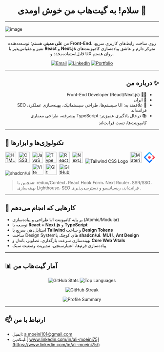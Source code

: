 <!-- Profile README - Updated -->
<h1 align="center">سلام! به گیت‌هاب من خوش اومدی 👋</h1>

---

<img align="center" src="https://github.com/moeiniali/moeiniali/assets/68547702/266292f9-782a-47e3-9a71-c9fdcbcf349d" alt="image"/>

---

<p align="center">
من <b>علی معینی</b> هستم؛ توسعه‌دهنده <b>Front-End</b>. روی ساخت رابط‌های کاربری سریع، تمیز و مقیاس‌پذیر با
<b>React</b> و <b>Next.js</b> تمرکز دارم و عاشق پیاده‌سازی کامپوننت‌های قابل‌استفاده‌مجدد و UX روان هستم.
</p>

<p align="center" display="flex" gap="16px">
  <a href="mailto:a.moeini101@gmail.com"><img alt="Email" src="https://img.shields.io/badge/Email-a.moeini101%40gmail.com-informational?style=flat&logo=gmail"></a>
  <a href="www.linkedin.com/in/ali-moeini75" target="_blank"><img alt="LinkedIn" src="https://img.shields.io/badge/LinkedIn-ali--moeini-blue?style=flat&logo=linkedin"></a>
  <a href="https://alimoeini.liara.run" target="_blank"><img alt="Portfolio" src="https://img.shields.io/badge/Portfolio-Visit-0e7490?style=flat&logo=vercel"></a>
</p>

---
<div dir="rtl" align="right">

## ✨ درباره من
- 👨‍💻 Front-End Developer (React/Next.js)  
- 📍 ایران  
- 🔎 علاقمند به: UI سیستم‌ها، طراحی سیستماتیک، بهینه‌سازی عملکرد، SEO فرانت‌اند  
- 📚 درحال یادگیری عمیق‌تر: TypeScript پیشرفته، طراحی معماری کامپوننت‌ها، تست فرانت‌اند  

</div>

---

## 🧰 تکنولوژی‌ها و ابزارها

<p align="left">
  <!-- Core -->
  <img title="HTML5" src="https://cdn.jsdelivr.net/gh/devicons/devicon/icons/html5/html5-original.svg" width="36" height="36"/>&nbsp;
  <img title="CSS3" src="https://cdn.jsdelivr.net/gh/devicons/devicon/icons/css3/css3-original.svg" width="36" height="36"/>&nbsp;
  <img title="JavaScript" src="https://cdn.jsdelivr.net/gh/devicons/devicon/icons/javascript/javascript-original.svg" width="36" height="36"/>&nbsp;
  <img title="TypeScript" src="https://cdn.jsdelivr.net/gh/devicons/devicon/icons/typescript/typescript-original.svg" width="36" height="36"/>&nbsp;
  <img title="React" src="https://cdn.jsdelivr.net/gh/devicons/devicon/icons/react/react-original.svg" width="36" height="36"/>&nbsp;
  <img title="Next.js" src="https://cdn.jsdelivr.net/gh/devicons/devicon/icons/nextjs/nextjs-original.svg" width="36" height="36"/>&nbsp;
  <!-- UI Kits -->
<img title="Tailwind CSS" src="https://www.vectorlogo.zone/logos/tailwindcss/tailwindcss-icon.svg" width="36" height="36" alt="Tailwind CSS Logo"/>&nbsp;
  <img title="Material UI (MUI)" src="https://cdn.jsdelivr.net/gh/devicons/devicon/icons/materialui/materialui-original.svg" width="36" height="36"/>&nbsp;
  <img title="Ant Design" src="https://raw.githubusercontent.com/devicons/devicon/master/icons/antdesign/antdesign-original.svg" width="36" height="36"/>&nbsp;
  <img title="shadcn/ui" src="https://img.shields.io/badge/shadcn/ui-000000?style=for-the-badge&logo=shadcnui&logoColor=white" height="24"/>&nbsp;
  <!-- Tooling -->
  <img title="Vite" src="https://cdn.jsdelivr.net/gh/devicons/devicon/icons/vite/vite-original.svg" width="36" height="36"/>&nbsp;
  <img title="Git" src="https://cdn.jsdelivr.net/gh/devicons/devicon/icons/git/git-original.svg" width="36" height="36"/>&nbsp;
  <img title="GitHub" src="https://cdn.jsdelivr.net/gh/devicons/devicon/icons/github/github-original.svg" width="36" height="36"/>&nbsp;
</p>

> همچنین با: redux/Context، React Hook Form، Next Router، SSR/SSG، بهینه‌سازی Lighthouse، SEO فرانت‌اند، ریسپانسیو و دسترسی‌پذیری .

---

## 🔨 کارهایی که انجام می‌دهم
- طراحی و پیاده‌سازی UI بر پایه کامپوننت (Atomic/Modular)
- توسعه با **React + Next.js** و **TypeScript**
- استایل‌دهی سریع با **Tailwind** و ساخت **Design Tokens**
- ساخت Design Systemهای کوچک با **shadcn/ui**، **MUI** یا **Ant Design**
- بهینه‌سازی سرعت بارگذاری، تصاویر، باندل و **Core Web Vitals**
- پیاده‌سازی فرم‌ها، اعتبارسنجی، مدیریت وضعیت سبک

---

## 📊 آمار گیت‌هاب من

<p align="center">
  <!-- کارت اصلی -->
  <img src="https://github-readme-stats.vercel.app/api?username=moeiniali&show_icons=true&theme=radical&hide_border=true&count_private=true&include_all_commits=true" height="180" alt="GitHub Stats"/>
  
  <!-- زبان‌های برتر -->
  <img src="https://github-readme-stats.vercel.app/api/top-langs/?username=moeiniali&layout=compact&langs_count=8&theme=radical&hide_border=true" height="180" alt="Top Languages"/>
</p>

<p align="center">
  <!-- streak -->
  <img src="https://streak-stats.demolab.com?user=moeiniali&theme=radical&hide_border=true&date_format=j%20M%5B%20Y%5D" height="180" alt="GitHub Streak"/>
</p>

<p align="center">
  <!-- خلاصه کارت پروفایل -->
  <img src="https://github-profile-summary-cards.vercel.app/api/cards/profile-details?username=moeiniali&theme=radical" alt="Profile Summary"/>
</p>

---

## 📫 ارتباط با من
- ایمیل: a.moeini101@gmail.com
- لینکدین:[ www.linkedin.com/in/ali-moeini75](https://www.linkedin.com/in/ali-moeini75/)


<!--
نکات نگهداری:
- لینک‌ها را با آدرس‌های واقعی خودت جایگزین کن.
- بخش نمونه‌کارها را با پروژه‌های واقعی پر کن.
- اگر ترجیح می‌دهی به انگلیسی باشد، همین ساختار را ترجمه کن.
-->
